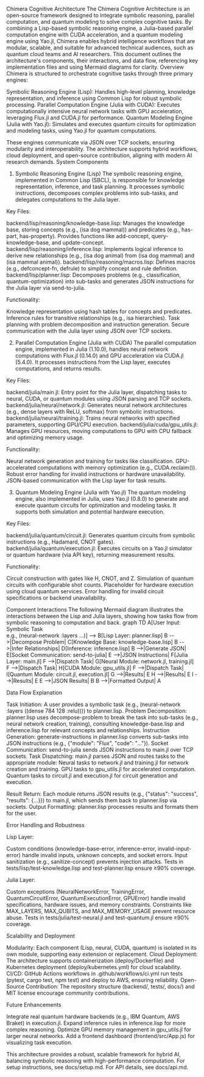 Chimera Cognitive Architecture
The Chimera Cognitive Architecture is an open-source framework designed to integrate symbolic reasoning, parallel computation, and quantum modeling to solve complex cognitive tasks. By combining a Lisp-based symbolic reasoning engine, a Julia-based parallel computation engine with CUDA acceleration, and a quantum modeling engine using Yao.jl, Chimera enables hybrid intelligence workflows that are modular, scalable, and suitable for advanced technical audiences, such as quantum cloud teams and AI researchers. This document outlines the architecture's components, their interactions, and data flow, referencing key implementation files and using Mermaid diagrams for clarity.
Overview
Chimera is structured to orchestrate cognitive tasks through three primary engines:

Symbolic Reasoning Engine (Lisp): Handles high-level planning, knowledge representation, and inference using Common Lisp for robust symbolic processing.
Parallel Computation Engine (Julia with CUDA): Executes computationally intensive neural network tasks with GPU acceleration, leveraging Flux.jl and CUDA.jl for performance.
Quantum Modeling Engine (Julia with Yao.jl): Simulates and executes quantum circuits for optimization and modeling tasks, using Yao.jl for quantum computations.

These engines communicate via JSON over TCP sockets, ensuring modularity and interoperability. The architecture supports hybrid workflows, cloud deployment, and open-source contribution, aligning with modern AI research demands.
System Components
1. Symbolic Reasoning Engine (Lisp)
The symbolic reasoning engine, implemented in Common Lisp (SBCL), is responsible for knowledge representation, inference, and task planning. It processes symbolic instructions, decomposes complex problems into sub-tasks, and delegates computations to the Julia layer.

Key Files:

backend/lisp/reasoning/knowledge-base.lisp: Manages the knowledge base, storing concepts (e.g., (isa dog mammal)) and predicates (e.g., has-part, has-property). Provides functions like add-concept, query-knowledge-base, and update-concept.
backend/lisp/reasoning/inference.lisp: Implements logical inference to derive new relationships (e.g., (isa dog animal) from (isa dog mammal) and (isa mammal animal)).
backend/lisp/reasoning/macros.lisp: Defines macros (e.g., defconcept-fn, defrule) to simplify concept and rule definition.
backend/lisp/planner.lisp: Decomposes problems (e.g., classification, quantum-optimization) into sub-tasks and generates JSON instructions for the Julia layer via send-to-julia.


Functionality:

Knowledge representation using hash tables for concepts and predicates.
Inference rules for transitive relationships (e.g., isa hierarchies).
Task planning with problem decomposition and instruction generation.
Secure communication with the Julia layer using JSON over TCP sockets.



2. Parallel Computation Engine (Julia with CUDA)
The parallel computation engine, implemented in Julia (1.10.0), handles neural network computations with Flux.jl (0.14.0) and GPU acceleration via CUDA.jl (5.4.0). It processes instructions from the Lisp layer, executes computations, and returns results.

Key Files:

backend/julia/main.jl: Entry point for the Julia layer, dispatching tasks to neural, CUDA, or quantum modules using JSON parsing and TCP sockets.
backend/julia/neural/network.jl: Generates neural network architectures (e.g., dense layers with ReLU, softmax) from symbolic instructions.
backend/julia/neural/training.jl: Trains neural networks with specified parameters, supporting GPU/CPU execution.
backend/julia/cuda/gpu_utils.jl: Manages GPU resources, moving computations to GPU with CPU fallback and optimizing memory usage.


Functionality:

Neural network generation and training for tasks like classification.
GPU-accelerated computations with memory optimization (e.g., CUDA.reclaim()).
Robust error handling for invalid instructions or hardware unavailability.
JSON-based communication with the Lisp layer for task results.



3. Quantum Modeling Engine (Julia with Yao.jl)
The quantum modeling engine, also implemented in Julia, uses Yao.jl (0.8.0) to generate and execute quantum circuits for optimization and modeling tasks. It supports both simulation and potential hardware execution.

Key Files:

backend/julia/quantum/circuit.jl: Generates quantum circuits from symbolic instructions (e.g., Hadamard, CNOT gates).
backend/julia/quantum/execution.jl: Executes circuits on a Yao.jl simulator or quantum hardware (via API key), returning measurement results.


Functionality:

Circuit construction with gates like H, CNOT, and Z.
Simulation of quantum circuits with configurable shot counts.
Placeholder for hardware execution using cloud quantum services.
Error handling for invalid circuit specifications or backend unavailability.



Component Interactions
The following Mermaid diagram illustrates the interactions between the Lisp and Julia layers, showing how tasks flow from symbolic reasoning to computation and back.
graph TD
    A[User Input: Symbolic Task<br>e.g., (neural-network :layers ...)] --> B[Lisp Layer: planner.lisp]
    B -->|Decompose Problem| C[Knowledge Base: knowledge-base.lisp]
    B -->|Infer Relationships| D[Inference: inference.lisp]
    B -->|Generate JSON| E[Socket Communication: send-to-julia]
    E -->|JSON Instructions| F[Julia Layer: main.jl]
    F -->|Dispatch Task| G[Neural Module: network.jl, training.jl]
    F -->|Dispatch Task| H[CUDA Module: gpu_utils.jl]
    F -->|Dispatch Task| I[Quantum Module: circuit.jl, execution.jl]
    G -->|Results| E
    H -->|Results| E
    I -->|Results| E
    E -->|JSON Results| B
    B -->|Formatted Output| A

Data Flow Explanation

Task Initiation: A user provides a symbolic task (e.g., (neural-network :layers ((dense 784 128 :relu)))) to planner.lisp.
Problem Decomposition: planner.lisp uses decompose-problem to break the task into sub-tasks (e.g., neural network creation, training), consulting knowledge-base.lisp and inference.lisp for relevant concepts and relationships.
Instruction Generation: generate-instructions in planner.lisp converts sub-tasks into JSON instructions (e.g., {"module": "Flux", "code": "..."}).
Socket Communication: send-to-julia sends JSON instructions to main.jl over TCP sockets.
Task Dispatching: main.jl parses JSON and routes tasks to the appropriate module:
Neural tasks to network.jl and training.jl for network creation and training.
GPU tasks to gpu_utils.jl for accelerated computation.
Quantum tasks to circuit.jl and execution.jl for circuit generation and execution.


Result Return: Each module returns JSON results (e.g., {"status": "success", "results": {...}}) to main.jl, which sends them back to planner.lisp via sockets.
Output Formatting: planner.lisp processes results and formats them for the user.

Error Handling and Robustness

Lisp Layer:

Custom conditions (knowledge-base-error, inference-error, invalid-input-error) handle invalid inputs, unknown concepts, and socket errors.
Input sanitization (e.g., sanitize-concept) prevents injection attacks.
Tests in tests/lisp/test-knowledge.lisp and test-planner.lisp ensure ≥90% coverage.


Julia Layer:

Custom exceptions (NeuralNetworkError, TrainingError, QuantumCircuitError, QuantumExecutionError, GPUError) handle invalid specifications, hardware issues, and memory constraints.
Constraints like MAX_LAYERS, MAX_QUBITS, and MAX_MEMORY_USAGE prevent resource abuse.
Tests in tests/julia/test-neural.jl and test-quantum.jl ensure ≥90% coverage.



Scalability and Deployment

Modularity: Each component (Lisp, neural, CUDA, quantum) is isolated in its own module, supporting easy extension or replacement.
Cloud Deployment: The architecture supports containerization (deploy/Dockerfile) and Kubernetes deployment (deploy/kubernetes.yml) for cloud scalability.
CI/CD: GitHub Actions workflows in .github/workflows/ci.yml run tests (pytest, cargo test, npm test) and deploy to AWS, ensuring reliability.
Open-Source Contribution: The repository structure (backend/, tests/, docs/) and MIT license encourage community contributions.

Future Enhancements

Integrate real quantum hardware backends (e.g., IBM Quantum, AWS Braket) in execution.jl.
Expand inference rules in inference.lisp for more complex reasoning.
Optimize GPU memory management in gpu_utils.jl for larger neural networks.
Add a frontend dashboard (frontend/src/App.js) for visualizing task execution.

This architecture provides a robust, scalable framework for hybrid AI, balancing symbolic reasoning with high-performance computation. For setup instructions, see docs/setup.md. For API details, see docs/api.md.
